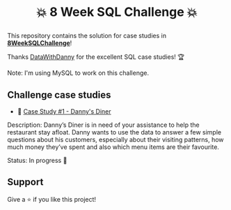 # <p align="center" style="margin-top: 0px;">💥 8 Week SQL Challenge 💥

This repository contains the solution for case studies in **[8WeekSQLChallenge](https://8weeksqlchallenge.com)**!

Thanks [DataWithDanny](https://github.com/DataWithDanny) for the excellent SQL case studies! 🏆

Note: I'm using MySQL to work on this challenge.

## Challenge case studies
* 🍜 [Case Study #1 - Danny's Diner](https://github.com/mascalmeida/8-Week-SQL-Challenge/tree/main/Case%20Study%20%231%20-%20Danny's%20Diner)

Description: Danny’s Diner is in need of your assistance to help the restaurant stay afloat. Danny wants to use the data to answer a few simple questions about his customers, especially about their visiting patterns, how much money they’ve spent and also which menu items are their favourite.

Status: In progress 🚧
  
## Support
Give a ⭐️ if you like this project!
